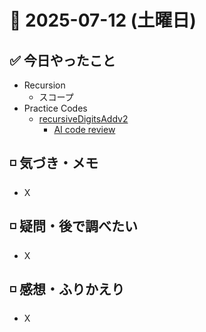 # 📅 2025-07-12 (土曜日)

## ✅ 今日やったこと

- Recursion
  - スコープ
- Practice Codes
  - [recursiveDigitsAddv2](/journal/2025/07/practice_codes/recursiveDigitsAddv2.js)
    - [AI code review](/journal/2025/07/ai_code_review/recursiveDigitsAdd.md)

## ◽️ 気づき・メモ

- X

## ◽️ 疑問・後で調べたい

- X

## ◽️ 感想・ふりかえり

- X

